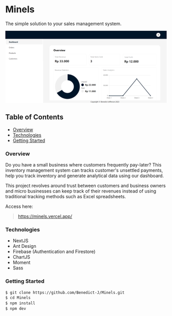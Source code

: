 <!-- This is a [Next.js](https://nextjs.org/) project bootstrapped with [`create-next-app`](https://github.com/vercel/next.js/tree/canary/packages/create-next-app).

## Getting Started

First, run the development server:

```bash
npm run dev
# or
yarn dev
# or
pnpm dev
```

Open [http://localhost:3000](http://localhost:3000) with your browser to see the result.

You can start editing the page by modifying `pages/index.tsx`. The page auto-updates as you edit the file.

[API routes](https://nextjs.org/docs/api-routes/introduction) can be accessed on [http://localhost:3000/api/hello](http://localhost:3000/api/hello). This endpoint can be edited in `pages/api/hello.ts`.

The `pages/api` directory is mapped to `/api/*`. Files in this directory are treated as [API routes](https://nextjs.org/docs/api-routes/introduction) instead of React pages.

This project uses [`next/font`](https://nextjs.org/docs/basic-features/font-optimization) to automatically optimize and load Inter, a custom Google Font.

## Learn More

To learn more about Next.js, take a look at the following resources:

- [Next.js Documentation](https://nextjs.org/docs) - learn about Next.js features and API.
- [Learn Next.js](https://nextjs.org/learn) - an interactive Next.js tutorial.

You can check out [the Next.js GitHub repository](https://github.com/vercel/next.js/) - your feedback and contributions are welcome!

## Deploy on Vercel

The easiest way to deploy your Next.js app is to use the [Vercel Platform](https://vercel.com/new?utm_medium=default-template&filter=next.js&utm_source=create-next-app&utm_campaign=create-next-app-readme) from the creators of Next.js.

Check out our [Next.js deployment documentation](https://nextjs.org/docs/deployment) for more details. -->

# Minels

The simple solution to your sales management system. 

![Alt Text](./public/images/dashboard_image.png)

## Table of Contents

- [Overview](#overview)
- [Technologies](#technologies)
- [Getting Started](#getting-started)

### Overview

Do you have a small business where customers frequently pay-later? This inventory management system can tracks customer's unsettled payments, help you track inventory and generate analytical data using our dashboard.

This project revolves around trust between customers and business owners and micro businesses can keep track of their revenues instead of using traditional tracking methods such as Excel spreadsheets.

Access here:
> https://minels.vercel.app/

### Technologies

- NextJS
- Ant Design
- Firebase (Authentication and Firestore)
- ChartJS
- Moment
- Sass

### Getting Started

```bash
$ git clone https://github.com/Benedict-J/Minels.git
$ cd Minels
$ npm install
$ npm dev
```

